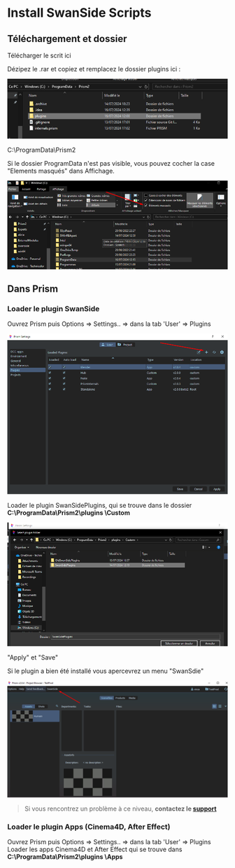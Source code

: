 # Install SwanSide Scripts

## Téléchargement et dossier

Télécharger le scrit ici

Dézipez le .rar et copiez et remplacez le dossier plugins ici :

![](pngs/1_path_prism.png)

C:\ProgramData\Prism2

Si le dossier ProgramData n'est pas visible, vous pouvez cocher la case  "Elements masqués" dans Affichage.

![](pngs/2_show_hidden.png)


## Dans Prism

### Loader le plugin SwanSide

Ouvrez Prism puis Options => Settings.. => dans la tab 'User' => Plugins

![](pngs/3_load_plugins.png)

Loader le plugin SwanSidePlugins, qui se trouve dans le dossier **C:\ProgramData\Prism2\plugins \Custom**

![](pngs/4_select_swan_plugins.png)

"Apply" et "Save"

Si le plugin a bien été installé vous apercevrez  un menu "SwanSdie"

![](pngs/5_swan_menu.png)

> Si vous rencontrez un problème à ce niveau, **contactez le [support](vincent.trolard@gmail.com)**

### Loader le plugin Apps (Cinema4D, After Effect)

Ouvrez Prism puis Options => Settings.. => dans la tab 'User' => Plugins
Loader les apps Cinema4D et After Effect qui se trouve dans **C:\ProgramData\Prism2\plugins \Apps**

